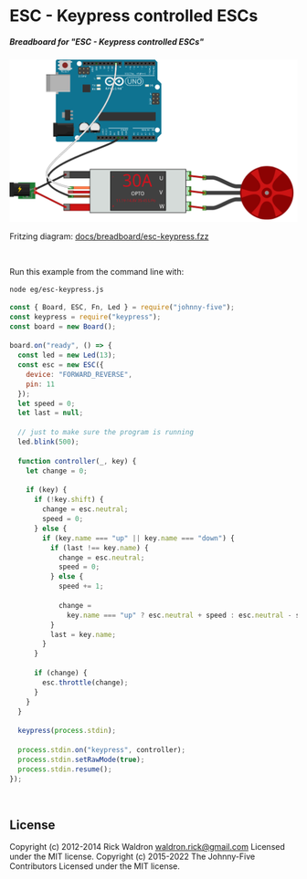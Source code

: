 <!--remove-start-->

# ESC - Keypress controlled ESCs

<!--remove-end-->






##### Breadboard for "ESC - Keypress controlled ESCs"



![docs/breadboard/esc-keypress.png](breadboard/esc-keypress.png)<br>

Fritzing diagram: [docs/breadboard/esc-keypress.fzz](breadboard/esc-keypress.fzz)

&nbsp;




Run this example from the command line with:
```bash
node eg/esc-keypress.js
```


```javascript
const { Board, ESC, Fn, Led } = require("johnny-five");
const keypress = require("keypress");
const board = new Board();

board.on("ready", () => {
  const led = new Led(13);
  const esc = new ESC({
    device: "FORWARD_REVERSE",
    pin: 11
  });
  let speed = 0;
  let last = null;

  // just to make sure the program is running
  led.blink(500);

  function controller(_, key) {
    let change = 0;

    if (key) {
      if (!key.shift) {
        change = esc.neutral;
        speed = 0;
      } else {
        if (key.name === "up" || key.name === "down") {
          if (last !== key.name) {
            change = esc.neutral;
            speed = 0;
          } else {
            speed += 1;

            change =
              key.name === "up" ? esc.neutral + speed : esc.neutral - speed;
          }
          last = key.name;
        }
      }

      if (change) {
        esc.throttle(change);
      }
    }
  }

  keypress(process.stdin);

  process.stdin.on("keypress", controller);
  process.stdin.setRawMode(true);
  process.stdin.resume();
});

```








&nbsp;

<!--remove-start-->

## License
Copyright (c) 2012-2014 Rick Waldron <waldron.rick@gmail.com>
Licensed under the MIT license.
Copyright (c) 2015-2022 The Johnny-Five Contributors
Licensed under the MIT license.

<!--remove-end-->
